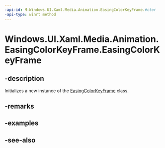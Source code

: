 ```yaml
---
-api-id: M:Windows.UI.Xaml.Media.Animation.EasingColorKeyFrame.#ctor
-api-type: winrt method
---
```


<!-- Method syntax
public EasingColorKeyFrame()
-->

# Windows.UI.Xaml.Media.Animation.EasingColorKeyFrame.EasingColorKeyFrame

## -description
Initializes a new instance of the [EasingColorKeyFrame](easingcolorkeyframe.md) class.


## -remarks

## -examples

## -see-also
